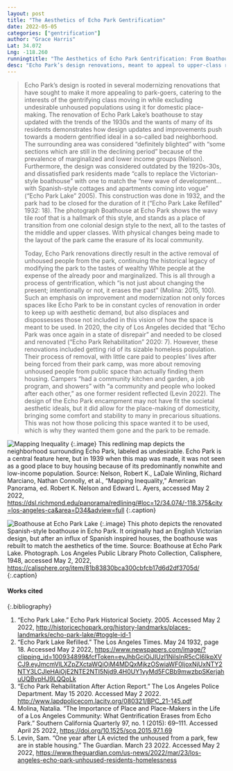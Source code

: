 ```yaml
---
layout: post
title: "The Aesthetics of Echo Park Gentrification"
date: 2022-05-05
categories: ["gentrification"]
author: "Grace Harris"
Lat: 34.072
Lng: -118.260
runningtitle: "The Aesthetics of Echo Park Gentrification: From Boathouses to Homeless Encampments"
desc: "Echo Park’s design renovations, meant to appeal to upper-class residents, invite further gentrification and result in the removal of unhoused people."
---
```

>Echo Park’s design is rooted in several modernizing renovations that have sought to make it more appealing to park-goers, catering to the interests of the gentrifying class moving in while excluding undesirable unhoused populations using it for domestic place-making. The renovation of Echo Park Lake’s boathouse to stay updated with the trends of the 1930s and the wants of many of its residents demonstrates how design updates and improvements push towards a modern gentrified ideal in a so-called bad neighborhood. The surrounding area was considered “definitely blighted” with “some sections which are still in the declining period” because of the prevalence of marginalized and lower income groups (Nelson). Furthermore, the design was considered outdated by the 1920s-30s, and dissatisfied park residents made “calls to replace the Victorian-style boathouse” with one to match the “new wave of development… with Spanish-style cottages and apartments coming into vogue” (“Echo Park Lake” 2005). This construction was done in 1932, and the park had to be closed for the duration of it (“Echo Park Lake Refilled” 1932: 18). The photograph Boathouse at Echo Park shows the wavy tile roof that is a hallmark of this style, and stands as a place of transition from one colonial design style to the next, all to the tastes of the middle and upper classes. With physical changes being made to the layout of the park came the erasure of its local community.
>
> Today, Echo Park renovations directly result in the active removal of unhoused people from the park, continuing the historical legacy of modifying the park to the tastes of wealthy White people at the expense of the already poor and marginalized. This is all through a process of gentrification, which “is not just about changing the present; intentionally or not, it erases the past” (Molina: 2015, 100). Such an emphasis on improvement and modernization not only forces spaces like Echo Park to be in constant cycles of renovation in order to keep up with aesthetic demand, but also displaces and dispossesses those not included in this vision of how the space is meant to be used. In 2020, the city of Los Angeles decided that “Echo Park was once again in a state of disrepair” and needed to be closed and renovated (“Echo Park Rehabilitation” 2020: 7). However, these renovations included getting rid of its sizable homeless population. Their process of removal, with little care paid to peoples’ lives after being forced from their park camp, was more about removing unhoused people from public space than actually finding them housing. Campers “had a community kitchen and garden, a job program, and showers” with “a community and people who looked after each other,” as one former resident reflected (Levin 2022). The design of the Echo Park encampment may not have fit the societal aesthetic ideals, but it did allow for the place-making of domesticity, bringing some comfort and stability to many in precarious situations. This was not how those policing this space wanted it to be used, which is why they wanted them gone and the park to be remade.

![Mapping Inequality](images/echopark_phase1_image1.jpg)
   {:.image} 
This redlining map depicts the neighborhood surrounding Echo Park, labeled as undesirable. Echo Park is a central feature here, but in 1939 when this map was made, it was not seen as a good place to buy housing because of its predominantly nonwhite and low-income population.
Source: Nelson, Robert K., LaDale Winling, Richard Marciano, Nathan Connolly, et al., “Mapping Inequality,” American Panorama, ed. Robert K. Nelson and Edward L. Ayers, accessed May 2 2022, https://dsl.richmond.edu/panorama/redlining/#loc=12/34.074/-118.375&city=los-angeles-ca&area=D34&adview=full 
   {:.caption} 

![Boathouse at Echo Park Lake](images/echopark_phase1_image2.jpg)
   {:.image} 
This photo depicts the renovated Spanish-style boathouse in Echo Park. It originally had an English Victorian design, but after an influx of Spanish inspired houses, the boathouse was rebuilt to match the aesthetics of the time.
Source: Boathouse at Echo Park Lake. Photograph. Los Angeles Public Library Photo Collection, Calisphere, 1948, accessed May 2, 2022, https://calisphere.org/item/81b83830bca300cbfcb17d6d2df3705d/
   {:.caption} 

#### Works cited
{:.bibliography} 

1. “Echo Park Lake.” Echo Park Historical Society. 2005. Accessed May 2 2022, http://historicechopark.org/history-landmarks/places-landmarks/echo-park-lake/#toggle-id-1
2. “Echo Park Lake Refilled.” The Los Angeles Times. May 24 1932, page 18. Accessed May 2 2022, https://www.newspapers.com/image/?clipping_id=100934899&fcfToken=eyJhbGciOiJIUzI1NiIsInR5cCI6IkpXVCJ9.eyJmcmVlLXZpZXctaWQiOjM4MDQxMjkzOSwiaWF0IjoxNjUxNTY2NTY3LCJleHAiOjE2NTE2NTI5Njd9.4H0UY1yyMd5FCBb9mwzbpSKerjahuUQBvpHJ9LQQoLk
3. “Echo Park Rehabilitation After Action Report.” The Los Angeles Police Department. May 15 2020. Accessed May 2 2022. http://www.lapdpolicecom.lacity.org/080321/BPC_21-145.pdf
4. Molina, Natalia. “The Importance of Place and Place-Makers in the Life of a Los Angeles Community: What Gentrification Erases from Echo Park.” Southern California Quarterly 97, no. 1 (2015): 69–111. Accessed April 25 2022, https://doi.org/10.1525/scq.2015.97.1.69
5. Levin, Sam. “One year after LA evicted the unhoused from a park, few are in stable housing.” The Guardian. March 23 2022. Accessed May 2 2022, https://www.theguardian.com/us-news/2022/mar/23/los-angeles-echo-park-unhoused-residents-homelessness
